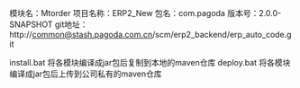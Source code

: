 
模块名：Mtorder
项目名称：ERP2_New
包名：com.pagoda
版本号：2.0.0-SNAPSHOT
git地址：http://common@stash.pagoda.com.cn/scm/erp2_backend/erp_auto_code.git

install.bat 将各模块编译成jar包后复制到本地的maven仓库
deploy.bat 将各模块编译成jar包后上传到公司私有的maven仓库